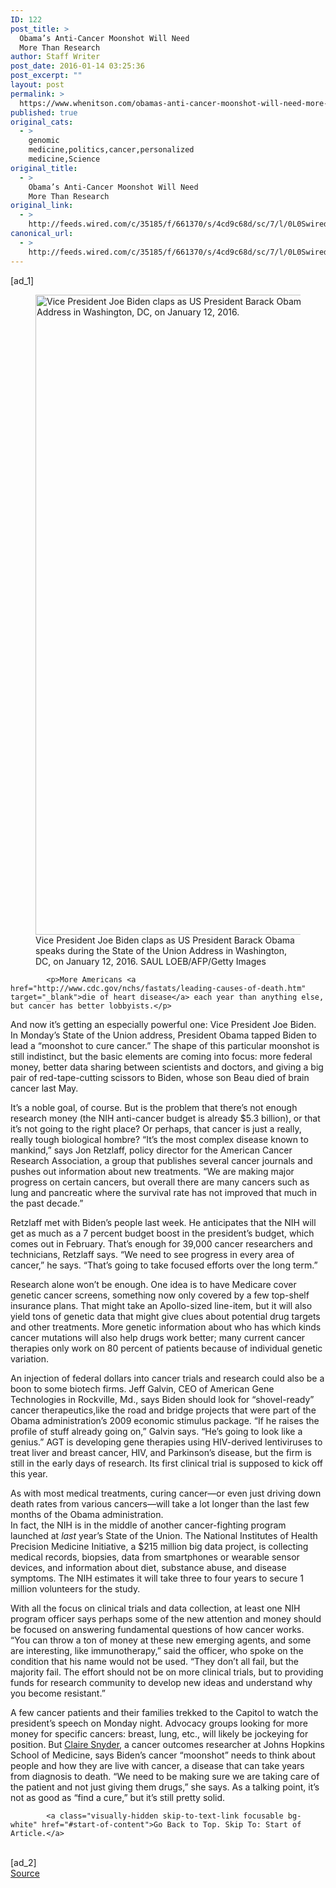 ```yaml
---
ID: 122
post_title: >
  Obama’s Anti-Cancer Moonshot Will Need
  More Than Research
author: Staff Writer
post_date: 2016-01-14 03:25:36
post_excerpt: ""
layout: post
permalink: >
  https://www.whenitson.com/obamas-anti-cancer-moonshot-will-need-more-than-research/
published: true
original_cats:
  - >
    genomic
    medicine,politics,cancer,personalized
    medicine,Science
original_title:
  - >
    Obama’s Anti-Cancer Moonshot Will Need
    More Than Research
original_link:
  - >
    http://feeds.wired.com/c/35185/f/661370/s/4cd9c68d/sc/7/l/0L0Swired0N0C20A160C0A10Cobamas0Eanti0Ecancer0Emoonshot0Ewill0Eneed0Emore0Ethan0Eresearch0C/story01.htm
canonical_url:
  - >
    http://feeds.wired.com/c/35185/f/661370/s/4cd9c68d/sc/7/l/0L0Swired0N0C20A160C0A10Cobamas0Eanti0Ecancer0Emoonshot0Ewill0Eneed0Emore0Ethan0Eresearch0C/story01.htm
---
```

 [ad_1]
<br><div id=""><div id="small-art" data-share="">
				<figure attachment_1960119="" class="carve wp-caption portrait alignnone" data-js=""><a href="http://www.wired.com/wp-content/uploads/2016/01/biden-cancer-moonshot-504724086.jpg"><img data-pin-description="Obama’s Anti-Cancer Moonshot Will Need More Than Research" src="http://www.whenitson.com/wp-content/uploads/2016/01/Obamas-Anti-Cancer-Moonshot-Will-Need-More-Than-Research.jpg" alt="Vice President Joe Biden claps as US President Barack Obama speaks during the State of the Union Address in Washington, DC, on January 12, 2016. " width="710" height="1024" class="size-large wp-image-1960119"/></a><figcaption class="wp-caption-text link-underline">Vice President Joe Biden claps as US President Barack Obama speaks during the State of the Union Address in Washington, DC, on January 12, 2016.  <span class="credit link-underline-sm"><span aria-hidden="true" class="ui ui-photo inline-block ui-credit relative opacity-5 marg-r-micro"/> SAUL LOEB/AFP/Getty Images</span></figcaption></figure></div>

			<p>More Americans <a href="http://www.cdc.gov/nchs/fastats/leading-causes-of-death.htm" target="_blank">die of heart disease</a> each year than anything else, but cancer has better lobbyists.</p>
<p>And now it’s getting an especially powerful one: Vice President Joe Biden. In Monday’s State of the Union address, President Obama tapped Biden to lead a “moonshot to cure cancer.” The shape of this particular moonshot is still indistinct, but the basic elements are coming into focus: more federal money, better data sharing between scientists and doctors, and giving a big pair of red-tape-cutting scissors to Biden, whose son Beau died of brain cancer last May.</p>
<p>It’s a noble goal, of course. But is the problem that there’s not enough research money (the NIH anti-cancer budget is already $5.3 billion), or that it’s not going to the right place? Or perhaps, that cancer is just a really, really tough biological hombre? “It’s the most complex disease known to mankind,” says Jon Retzlaff, policy director for the American Cancer Research Association, a group that publishes several cancer journals and pushes out information about new treatments. “We are making major progress on certain cancers, but overall there are many cancers such as lung and pancreatic where the survival rate has not improved that much in the past decade.”</p>
<p>Retzlaff met with Biden’s people last week. He anticipates that the NIH will get as much as a 7 percent budget boost in the president’s budget, which comes out in February. That’s enough for 39,000 cancer researchers and technicians, Retzlaff says. “We need to see progress in every area of cancer,” he says. “That’s going to take focused efforts over the long term.”</p>
<p>Research alone won’t be enough. One idea is to have Medicare cover genetic cancer screens, something now only covered by a few top-shelf insurance plans. That might take an Apollo-sized line-item, but it will also yield tons of genetic data that might give clues about potential drug targets and other treatments. More genetic information about who has which kinds cancer mutations will also help drugs work better; many current cancer therapies only work on 80 percent of patients because of individual genetic variation.</p>
<p>An injection of federal dollars into cancer trials and research could also be a boon to some biotech firms. Jeff Galvin, CEO of American Gene Technologies in Rockville, Md., says Biden should look for “shovel-ready” cancer therapeutics,like the road and bridge projects that were part of the Obama administration’s 2009 economic stimulus package. “If he raises the profile of stuff already going on,” Galvin says. “He’s going to look like a genius.” AGT is developing gene therapies using HIV-derived lentiviruses to treat liver and breast cancer, HIV, and Parkinson’s disease, but the firm is still in the early days of research. Its first clinical trial is supposed to kick off this year.</p>
<p>As with most medical treatments, curing cancer—or even just driving down death rates from various cancers—will take a lot longer than the last few months of the Obama administration.<br/>In fact, the NIH is in the middle of another cancer-fighting program launched at <em>last</em> year’s State of the Union. The National Institutes of Health Precision Medicine Initiative, a $215 million big data project, is collecting medical records, biopsies, data from smartphones or wearable sensor devices, and information about diet, substance abuse, and disease symptoms. The NIH estimates it will take three to four years to secure 1 million volunteers for the study.</p>
<p>With all the focus on clinical trials and data collection, at least one NIH program officer says perhaps some of the new attention and money should be focused on answering fundamental questions of how cancer works. “You can throw a ton of money at these new emerging agents, and some are interesting, like immunotherapy,” said the officer, who spoke on the condition that his name would not be used. “They don’t all fail, but the majority fail. The effort should not be on more clinical trials, but to providing funds for research community to develop new ideas and understand why you become resistant.”</p>
<p>A few cancer patients and their families trekked to the Capitol to watch the president’s speech on Monday night. Advocacy groups looking for more money for specific cancers: breast,  lung, etc., will likely be jockeying for position. But <a href="http://www.hopkinsmedicine.org/profiles/results/directory/profile/7335162/claire-snyder" target="_blank">Claire Snyder</a>, a cancer outcomes researcher at Johns Hopkins School of Medicine, says Biden’s cancer “moonshot” needs to think about people and how they are live with cancer, a disease that can take years from diagnosis to death. “We need to be making sure we are taking care of the patient and not just giving them drugs,” she says. As a talking point, it’s not as good as “find a cure,” but it’s still pretty solid.</p>

			<a class="visually-hidden skip-to-text-link focusable bg-white" href="#start-of-content">Go Back to Top. Skip To: Start of Article.</a>

			
</div>
<br>[ad_2]
<br><a href="http://feeds.wired.com/c/35185/f/661370/s/4cd9c68d/sc/7/l/0L0Swired0N0C20A160C0A10Cobamas0Eanti0Ecancer0Emoonshot0Ewill0Eneed0Emore0Ethan0Eresearch0C/story01.htm">Source </a>